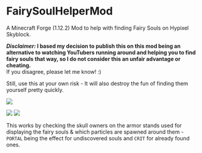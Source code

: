 # FairySoulHelperMod

A Minecraft Forge (1.12.2) Mod to help with finding Fairy Souls on Hypixel Skyblock.  

***Disclaimer:* I based my decision to publish this on this mod being an alternative to watching YouTubers running around and helping you to find fairy souls that way, so I do not consider this an unfair advantage or cheating.**  
If you disagree, please let me know! :)  

Still, use this at your own risk - It will also destroy the fun of finding them yourself pretty quickly.
  
  

![](https://yeleha.co/36YRbNI)  
  

![](https://yeleha.co/393vtdi)
![](https://yeleha.co/393vApe)
  

  
This works by checking the skull owners on the armor stands used for displaying the fairy souls & which particles are spawned around them - `PORTAL` being the effect for undiscovered souls and `CRIT` for already found ones. 

